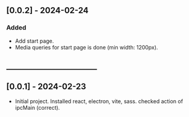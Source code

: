 ## [0.0.2] - 2024-02-24

### Added
 - Add start page.  
 - Media queries for start page is done (min width: 1200px).

## ________________________

## [0.0.1] - 2024-02-23
 - Initial project. Installed react, electron, vite, sass. checked action of ipcMain (correct).
